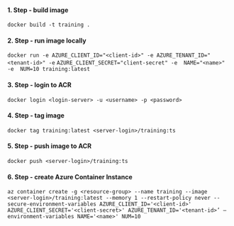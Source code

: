 #### 1. Step - build image

`docker build -t training .`

#### 2. Step - run image locally

`docker run -e AZURE_CLIENT_ID="<client-id>" -e AZURE_TENANT_ID="<tenant-id>" -e` 
`AZURE_CLIENT_SECRET="client-secret" -e  NAME="<name>" -e  NUM=10 training:latest`

#### 3. Step - login to ACR

`docker login <login-server> -u <username> -p <password>`

#### 4. Step - tag image

`docker tag training:latest <server-login>/training:ts`

#### 5. Step - push image to ACR

`docker push <server-login>/training:ts`

#### 6. Step - create Azure Container Instance

`az container create -g <resource-group> --name training --image <server-login>/training:latest --memory 1 --restart-policy never --secure-environment-variables AZURE_CLIENT_ID='<client-id>' AZURE_CLIENT_SECRET='<client-secret>' AZURE_TENANT_ID='<tenant-id>’ –environment-variables NAME='<name>' NUM=10`